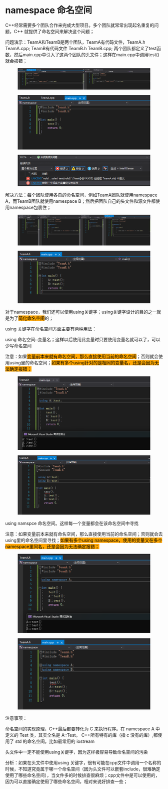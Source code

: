 # namespace 命名空间

C++经常需要多个团队合作来完成大型项目。多个团队就常常出现起名重复的问题，C++ 就提供了命名空间来解决这个问题；



问题演示：TeamA和TeamB是两个团队，TeamA有代码文件，TeamA.h TeamA.cpp; TeamB有代码文件 TeamB.h TeamB.cpp; 两个团队都定义了test函数，然后main.cpp中引入了这两个团队的头文件；这样在main.cpp中调用test()就会报错；

<figure><img src="../../.gitbook/assets/image (2) (1) (1) (1) (1) (1) (1).png" alt=""><figcaption></figcaption></figure>

<div align="left">

<figure><img src="../../.gitbook/assets/image (3) (1) (1) (1) (1).png" alt=""><figcaption></figcaption></figure>

</div>

<div align="left">

<figure><img src="../../.gitbook/assets/image (4) (1) (1) (1) (1).png" alt=""><figcaption></figcaption></figure>

</div>



解决方法：每个团队使用各自的命名空间，例如TeamA团队就使用namespace A，而TeamB团队就使用namespace B；然后把团队自己的头文件和源文件都使用namespace包裹住；

<figure><img src="../../.gitbook/assets/image (5) (1) (1).png" alt=""><figcaption></figcaption></figure>

<div align="left">

<figure><img src="../../.gitbook/assets/image (6) (1).png" alt=""><figcaption></figcaption></figure>

</div>



对于namespace，我们还可以使用using关键字；using关键字设计的目的之一就是为了<mark style="background-color:orange;">简化命名空间</mark>的；



using 关键字在命名空间方面主要有两种用法：

using 命名空间::变量名；这样以后使用此变量时只要使用变量名就可以了，可以少写命名空间

注意：如果<mark style="background-color:orange;">变量前本来就有命名空间，那么直接使用当前的命名空间</mark>；否则就会使用using里的命名空间；<mark style="background-color:orange;">如果有多个using针对的是相同的变量名，还是会因为无法确定报错；</mark>

<figure><img src="../../.gitbook/assets/image (7) (1).png" alt=""><figcaption></figcaption></figure>

<figure><img src="../../.gitbook/assets/image (8).png" alt=""><figcaption></figcaption></figure>

using namspce 命名空间。这样每一个变量都会在该命名空间中寻找

注意：如果变量前本来就有命名空间，那么直接使用当前的命名空间；否则就会去using里的命名空间里寻找；<mark style="background-color:orange;">如果有多个using namespace，使用的变量又在多个namespace里同名，还是会因为无法确定报错；</mark>

<div align="left">

<figure><img src="../../.gitbook/assets/image (9).png" alt=""><figcaption></figcaption></figure>

</div>

<div align="left">

<figure><img src="../../.gitbook/assets/image (10).png" alt=""><figcaption></figcaption></figure>

</div>

注意事项：

命名空间的实现原理，C++最后都要转化为 C 来执行程序。在 namespace A 中定义的 Test 类，其实全名是 A::Test。 C++所有特有的库（指 c 没有的库）,都使用了 std 的命名空间。比如最常用的 iostream



头文件中一定不能使用using关键字，因为这样极容易导致命名空间的污染

分析：如果在头文件中使用using 关键字，很有可能在cpp文件中调用一个名称的时候，不知道究竟属于哪一个命名空间（因为头文件可以嵌套include，很难确定使用了哪些命名空间），当文件多的时候排查很麻烦；cpp文件中是可以使用的，因为可以直接确定使用了哪些命名空间，相对来说好排查一些；

